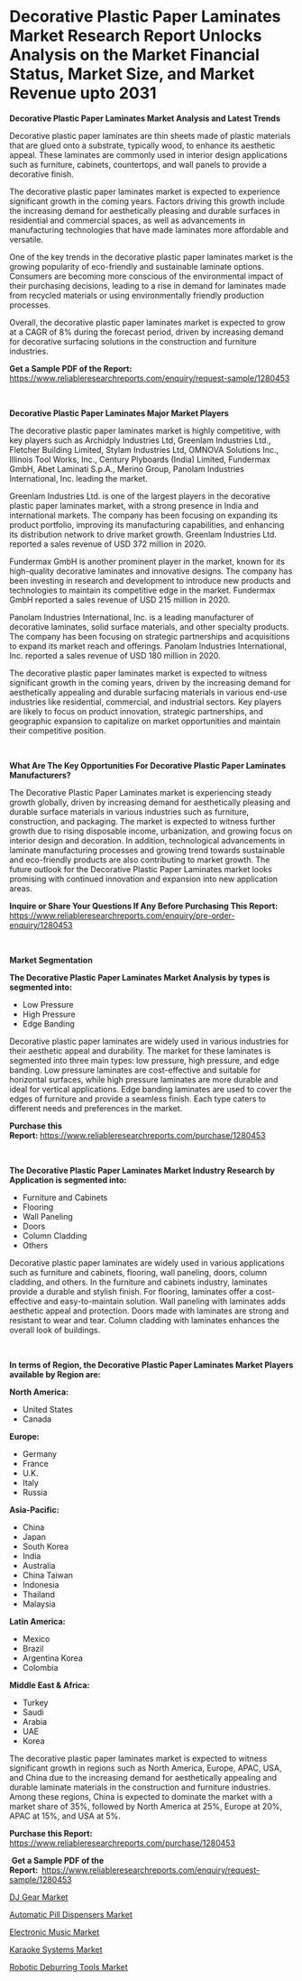 <p><h1>Decorative Plastic Paper Laminates Market Research Report Unlocks Analysis on the Market Financial Status, Market Size, and Market Revenue upto 2031</h1></p><p><strong>Decorative Plastic Paper Laminates Market Analysis and Latest Trends</strong></p>
<p><p>Decorative plastic paper laminates are thin sheets made of plastic materials that are glued onto a substrate, typically wood, to enhance its aesthetic appeal. These laminates are commonly used in interior design applications such as furniture, cabinets, countertops, and wall panels to provide a decorative finish.</p><p>The decorative plastic paper laminates market is expected to experience significant growth in the coming years. Factors driving this growth include the increasing demand for aesthetically pleasing and durable surfaces in residential and commercial spaces, as well as advancements in manufacturing technologies that have made laminates more affordable and versatile.</p><p>One of the key trends in the decorative plastic paper laminates market is the growing popularity of eco-friendly and sustainable laminate options. Consumers are becoming more conscious of the environmental impact of their purchasing decisions, leading to a rise in demand for laminates made from recycled materials or using environmentally friendly production processes.</p><p>Overall, the decorative plastic paper laminates market is expected to grow at a CAGR of 8% during the forecast period, driven by increasing demand for decorative surfacing solutions in the construction and furniture industries.</p></p>
<p><strong>Get a Sample PDF of the Report:&nbsp;</strong> <a href="https://www.reliableresearchreports.com/enquiry/request-sample/1280453">https://www.reliableresearchreports.com/enquiry/request-sample/1280453</a></p>
<p>&nbsp;</p>
<p><strong>Decorative Plastic Paper Laminates Major Market Players</strong></p>
<p><p>The decorative plastic paper laminates market is highly competitive, with key players such as Archidply Industries Ltd, Greenlam Industries Ltd., Fletcher Building Limited, Stylam Industries Ltd, OMNOVA Solutions Inc., Illinois Tool Works, Inc., Century Plyboards (India) Limited, Fundermax GmbH, Abet Laminati S.p.A., Merino Group, Panolam Industries International, Inc. leading the market.</p><p>Greenlam Industries Ltd. is one of the largest players in the decorative plastic paper laminates market, with a strong presence in India and international markets. The company has been focusing on expanding its product portfolio, improving its manufacturing capabilities, and enhancing its distribution network to drive market growth. Greenlam Industries Ltd. reported a sales revenue of USD 372 million in 2020.</p><p>Fundermax GmbH is another prominent player in the market, known for its high-quality decorative laminates and innovative designs. The company has been investing in research and development to introduce new products and technologies to maintain its competitive edge in the market. Fundermax GmbH reported a sales revenue of USD 215 million in 2020.</p><p>Panolam Industries International, Inc. is a leading manufacturer of decorative laminates, solid surface materials, and other specialty products. The company has been focusing on strategic partnerships and acquisitions to expand its market reach and offerings. Panolam Industries International, Inc. reported a sales revenue of USD 180 million in 2020.</p><p>The decorative plastic paper laminates market is expected to witness significant growth in the coming years, driven by the increasing demand for aesthetically appealing and durable surfacing materials in various end-use industries like residential, commercial, and industrial sectors. Key players are likely to focus on product innovation, strategic partnerships, and geographic expansion to capitalize on market opportunities and maintain their competitive position.</p></p>
<p>&nbsp;</p>
<p><strong>What Are The Key Opportunities For Decorative Plastic Paper Laminates Manufacturers?</strong></p>
<p><p>The Decorative Plastic Paper Laminates market is experiencing steady growth globally, driven by increasing demand for aesthetically pleasing and durable surface materials in various industries such as furniture, construction, and packaging. The market is expected to witness further growth due to rising disposable income, urbanization, and growing focus on interior design and decoration. In addition, technological advancements in laminate manufacturing processes and growing trend towards sustainable and eco-friendly products are also contributing to market growth. The future outlook for the Decorative Plastic Paper Laminates market looks promising with continued innovation and expansion into new application areas.</p></p>
<p><strong>Inquire or Share Your Questions If Any Before Purchasing This Report:</strong> <a href="https://www.reliableresearchreports.com/enquiry/pre-order-enquiry/1280453">https://www.reliableresearchreports.com/enquiry/pre-order-enquiry/1280453</a></p>
<p>&nbsp;</p>
<p><strong>Market Segmentation</strong></p>
<p><strong>The Decorative Plastic Paper Laminates Market Analysis by types is segmented into:</strong></p>
<p><ul><li>Low Pressure</li><li>High Pressure</li><li>Edge Banding</li></ul></p>
<p><p>Decorative plastic paper laminates are widely used in various industries for their aesthetic appeal and durability. The market for these laminates is segmented into three main types: low pressure, high pressure, and edge banding. Low pressure laminates are cost-effective and suitable for horizontal surfaces, while high pressure laminates are more durable and ideal for vertical applications. Edge banding laminates are used to cover the edges of furniture and provide a seamless finish. Each type caters to different needs and preferences in the market.</p></p>
<p><strong>Purchase this Report:&nbsp;</strong><a href="https://www.reliableresearchreports.com/purchase/1280453">https://www.reliableresearchreports.com/purchase/1280453</a></p>
<p>&nbsp;</p>
<p><strong>The Decorative Plastic Paper Laminates Market Industry Research by Application is segmented into:</strong></p>
<p><ul><li>Furniture and Cabinets</li><li>Flooring</li><li>Wall Paneling</li><li>Doors</li><li>Column Cladding</li><li>Others</li></ul></p>
<p><p>Decorative plastic paper laminates are widely used in various applications such as furniture and cabinets, flooring, wall paneling, doors, column cladding, and others. In the furniture and cabinets industry, laminates provide a durable and stylish finish. For flooring, laminates offer a cost-effective and easy-to-maintain solution. Wall paneling with laminates adds aesthetic appeal and protection. Doors made with laminates are strong and resistant to wear and tear. Column cladding with laminates enhances the overall look of buildings.</p></p>
<p>&nbsp;</p>
<p><strong>In terms of Region, the Decorative Plastic Paper Laminates Market Players available by Region are:</strong></p>
<p>
    <p> <strong> North America: </strong>
        <ul>
            <li>United States</li>
            <li>Canada</li>
        </ul>
        </p> 
    <p> <strong> Europe: </strong>
        <ul>
            <li>Germany</li>
            <li>France</li>
            <li>U.K.</li>
            <li>Italy</li>
            <li>Russia</li>
        </ul>
        </p> 
    <p> <strong> Asia-Pacific: </strong>
        <ul>
            <li>China</li>
            <li>Japan</li>
            <li>South Korea</li>
            <li>India</li>
            <li>Australia</li>
            <li>China Taiwan</li>
            <li>Indonesia</li>
            <li>Thailand</li>
            <li>Malaysia</li>
        </ul>
        </p> 
    <p> <strong> Latin America: </strong>
        <ul>
            <li>Mexico</li>
            <li>Brazil</li>
            <li>Argentina Korea</li>
            <li>Colombia</li>
        </ul>
        </p> 
    <p> <strong> Middle East & Africa: </strong>
        <ul>
            <li>Turkey</li>
            <li>Saudi</li>
            <li>Arabia</li>
            <li>UAE</li>
            <li>Korea</li>
        </ul>
    </p>
    </p>
<p><p>The decorative plastic paper laminates market is expected to witness significant growth in regions such as North America, Europe, APAC, USA, and China due to the increasing demand for aesthetically appealing and durable laminate materials in the construction and furniture industries. Among these regions, China is expected to dominate the market with a market share of 35%, followed by North America at 25%, Europe at 20%, APAC at 15%, and USA at 5%.</p></p>
<p><strong>Purchase this Report: </strong><a href="https://www.reliableresearchreports.com/purchase/1280453">https://www.reliableresearchreports.com/purchase/1280453</a></p>
<p>&nbsp;<strong>Get a Sample PDF of the Report:&nbsp;&nbsp;</strong><a href="https://www.reliableresearchreports.com/enquiry/request-sample/1280453">https://www.reliableresearchreports.com/enquiry/request-sample/1280453</a></p>
<p><strong></strong></p>
<p><p><a href="https://medium.com/p/d7bb13fa13b7/edit">DJ Gear Market</a></p><p><a href="https://medium.com/@kcekkboop72786/automatic-pill-dispensers-market-exploring-market-share-market-trends-and-future-growth-2474e80c14c0">Automatic Pill Dispensers Market</a></p><p><a href="https://medium.com/@jeremybates83/decoding-electronic-music-market-metrics-market-share-trends-and-growth-patterns-25e631048a93">Electronic Music Market</a></p><p><a href="https://medium.com/@jeremybates83/karaoke-systems-market-outlook-industry-overview-and-forecast-2024-to-2031-5d995f8064d1">Karaoke Systems Market</a></p><p><a href="https://medium.com/@kcekkboop72786/robotic-deburring-tools-market-analysis-and-sze-forecasted-for-period-from-2024-to-2031-99e03c65e1a5">Robotic Deburring Tools Market</a></p></p>